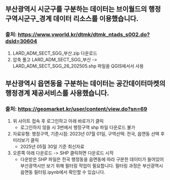 ## 부산광역시 시군구를 구분하는 데이터는 브이월드의 행정구역시군구_경계 데이터 리소스를 이용했습니다.

### 출처: https://www.vworld.kr/dtmk/dtmk_ntads_s002.do?dsId=30604
1. LARD_ADM_SECT_SGG_부산.zip 다운로드
2. 압축 풀고 LARD_ADM_SECT_SGG_부산 -> LARD_ADM_SECT_SGG_26_202505.shp 파일을 QGIS에서서 사용

## 부산광역시 읍면동을 구분하는 데이터는 공간데이터마켓의 행정경계 제공서비스를 사용했습니다.

### 출처: https://geomarket.kr/user/content/view.do?sn=69
1. 위 사이트 접속 후 로그인하고 아래 바로가기 클릭
    - 로그인하지 않을 시 3번에서 행정구역 shp 파일 다운로드 불가
2. 자료유형: 행정구역, 기준시점: 2023년 07월 01일, 구역선택: 전국, 읍면동 선택 후 미리보기 클릭
    - 2025년 05월 30일 기준 최신자료
3. 오른쪽 아래 다운로드 -> SHP 클릭하면 다운로드 시작
    - 다운받은 SHP 파일은 전국 행정동을 읍면동에 따라 구분한 데이터가 들어있어 부산광역시만 보기 위해 필터링 작업이 필요합니다. 필터링 과정은 부산광역시 읍면동 필터링.ipynb에서 확인할 수 있습니다.